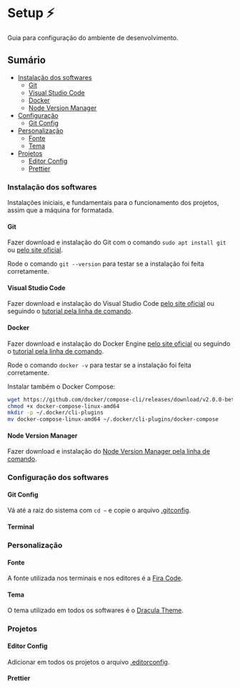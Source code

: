# Setup ⚡

Guia para configuração do ambiente de desenvolvimento.

## Sumário

- [Instalação dos softwares](#instalação-dos-softwares)
  - [Git](#git)
  - [Visual Studio Code](#visual-studio-code)
  - [Docker](#docker)
  - [Node Version Manager](#node-version-manager)
- [Configuração](#configuração-dos-softwares)
  - [Git Config](#git-config)
- [Personalização](#personalização)
  - [Fonte](#fonte)
  - [Tema](#tema)
- [Projetos](#projetos)
  - [Editor Config](#editor-config)
  - [Prettier](#prettier)

### Instalação dos softwares

Instalações iniciais, e fundamentais para o funcionamento dos projetos, assim que a máquina for formatada.

#### Git

Fazer download e instalação do Git com o comando `sudo apt install git` ou [pelo site oficial](https://git-scm.com/download/).

Rode o comando `git --version` para testar se a instalação foi feita corretamente.

#### Visual Studio Code

Fazer download e instalação do Visual Studio Code [pelo site oficial](https://code.visualstudio.com/download) ou seguindo o [tutorial pela linha de comando](https://code.visualstudio.com/docs/setup/linux).

#### Docker

Fazer download e instalação do Docker Engine [pelo site oficial](https://docs.docker.com/desktop/) ou seguindo o [tutorial pela linha de comando](https://docs.docker.com/engine/install/ubuntu/).

Rode o comando `docker -v` para testar se a instalação foi feita corretamente.

Instalar também o Docker Compose:

```sh
wget https://github.com/docker/compose-cli/releases/download/v2.0.0-beta.4/docker-compose-linux-amd64
chmod +x docker-compose-linux-amd64
mkdir -p ~/.docker/cli-plugins
mv docker-compose-linux-amd64 ~/.docker/cli-plugins/docker-compose
```

#### Node Version Manager

Fazer download e instalação do [Node Version Manager pela linha de comando](https://github.com/nvm-sh/nvm#installing-and-updating).

### Configuração dos softwares

#### Git Config

Vá até a raiz do sistema com `cd ~` e copie o arquivo [.gitconfig](/.gitconfig).

#### Terminal

### Personalização

#### Fonte

A fonte utilizada nos terminais e nos editores é a [Fira Code](https://github.com/tonsky/FiraCode).

#### Tema

O tema utilizado em todos os softwares é o [Dracula Theme](https://draculatheme.com/).

### Projetos

#### Editor Config

Adicionar em todos os projetos o arquivo [.editorconfig](/.editorconfig).

#### Prettier
